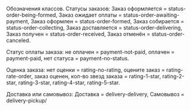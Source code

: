 Обозначения классов.
Статусы заказов:
Заказ оформляется = status-order-being-formed,
Заказ ожидает оплаты = status-order-awaiting-payment,
Заказ оформлен = status-order-formed,
Заказ собирается = status-order-collecting,
Заказ доставляется = status-order-delivering,
Заказ получен = status-order-received,
Заказ отменён = status-order-canceled.

Статус оплаты заказа:
не оплачен = payment-not-paid,
оплачен = payment-paid,
нет статуса = payment-no-status.

Оценка заказа:
нет оценки = rating-no-rating,
оцените заказ = rating-rate-order,
заказ оценен, кол-во звезд заказа =
rating-1-star,
rating-2-star,
rating-3-star,
rating-4-star,
rating-5-star.

Доставка или самовывоз:
Доставка = delivery-delivery,
Самовывоз = delivery-pickup/
